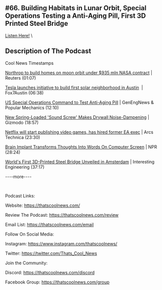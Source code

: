#66. Building Habitats in Lunar Orbit, Special Operations Testing a Anti-Aging Pill, First 3D Printed Steel Bridge
---
[Listen Here!](https://thatscoolnews.podbean.com/e/66-building-habitats-in-lunar-orbit-special-operations-testing-a-anti-aging-pill-first-3d-printed-steel-bridge/) \
## Description of The Podcast
Cool News Timestamps
<p><a href='https://www.reuters.com/lifestyle/science/northrop-build-homes-moon-orbit-under-935-mln-nasa-contract-2021-07-09/'>Northrop to build homes on moon orbit under $935 mln NASA contract</a> | Reuters (01:07)</p>

<p><a href='https://www.fox7austin.com/news/tesla-launches-initiative-to-build-first-solar-neighborhood-in-austin'>Tesla launches initiative to build first solar neighborhood in Austin</a>  | Fox7Austin (06:38)</p>

<p><a href='https://www.genengnews.com/news/u-s-special-operations-command-to-test-anti-aging-pill/'>US Special Operations Command to Test Anti-Aging Pill</a> | GenEngNews & Popular Mechanics (12:10)</p>

<p><a href='https://gizmodo.com/new-spring-loaded-screw-turns-drywall-into-sound-absorb-1847280616'>New Spring-Loaded 'Sound Screw' Makes Drywall Noise-Dampening</a> | Gizmodo (18:57)</p>

<p><a href='https://arstechnica.com/gaming/2021/07/netflix-will-start-publishing-video-games-has-hired-former-ea-exec/'>Netflix will start publishing video games, has hired former EA exec</a> | Arcs Technica (23:30)</p>

<p><a href='https://www.npr.org/sections/health-shots/2021/07/14/1016028911/experimental-brain-implant-lets-man-with-paralysis-turn-his-thoughts-into-words'>Brain Implant Transforms Thoughts Into Words On Computer Screen</a> | NPR (28:24)</p>

<p><a href='https://interestingengineering.com/worlds-first-3d-printed-steel-bridge-unveiled-in-amsterdam'>World's First 3D-Printed Steel Bridge Unveiled in Amsterdam</a> | Interesting Engineering (37:17)</p>

<p>----more----</p>

<p> </p>

Podcast Links:
<p style="text-align:left;">Website: <a href='https://thatscoolnews.com/'>https://thatscoolnews.com/</a></p>

<p style="text-align:left;">Review The Podcast: <a href='https://thatscoolnews.com/review/'>https://thatscoolnews.com/review</a></p>

<p style="text-align:left;">Email List: <a href='https://thatscoolnews.com/email/'>https://thatscoolnews.com/email</a></p>

Follow On Social Media:
<p style="text-align:left;">Instagram: <a href='https://www.instagram.com/thatscoolnews/'>https://www.instagram.com/thatscoolnews/ </a></p>

<p style="text-align:left;">Twitter: <a href='https://twitter.com/Thats_Cool_News'>https://twitter.com/Thats_Cool_News</a> </p>

Join the Community:
<p style="text-align:left;">Discord: <a href='https://thatscoolnews.com/discord'>https://thatscoolnews.com/discord</a></p>

<p style="text-align:left;">Facebook Group: <a href='https://thatscoolnews.com/group'>https://thatscoolnews.com/group</a></p>
